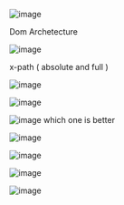 ![image](https://github.com/user-attachments/assets/b0392052-0bf1-4f65-8abc-9da598b4a22b)

Dom Archetecture 

![image](https://github.com/user-attachments/assets/845d1813-d7c7-43e9-b18f-a916ae9f7492)

x-path ( absolute and full ) 

![image](https://github.com/user-attachments/assets/645451da-f56c-492e-9c54-19a06653b079)

![image](https://github.com/user-attachments/assets/1e9db4f4-7ba0-467c-b0a8-00175cfb3bff)



![image](https://github.com/user-attachments/assets/a8f0088a-0890-4601-ab0f-497bb79a8978)
which one is better 

![image](https://github.com/user-attachments/assets/54dfa77f-aee8-4a34-af2a-7ee66ff68a43)

![image](https://github.com/user-attachments/assets/7e6e075e-3d9b-4873-90e1-464a7bbc9bf8)

![image](https://github.com/user-attachments/assets/cc9ec3b7-1149-4fe6-988a-6c76a1343cd8)

![image](https://github.com/user-attachments/assets/8ffe897c-fa5d-4f4d-a550-41a50f19e51c)
